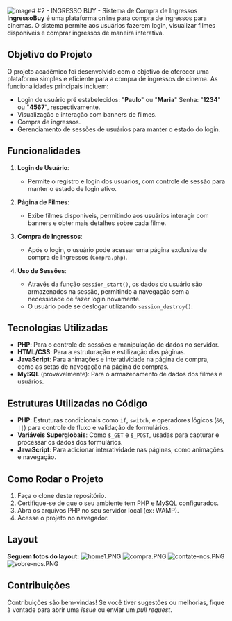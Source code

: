 ![image](https://github.com/user-attachments/assets/07c44e19-e208-43a6-8223-f1deec35e10c)# #2 - INGRESSO BUY - Sistema de Compra de Ingressos
**IngressoBuy** é uma plataforma online para compra de ingressos para cinemas. O sistema permite aos usuários fazerem login, visualizar filmes disponíveis e comprar ingressos de maneira interativa.

## Objetivo do Projeto
O projeto acadêmico foi desenvolvido com o objetivo de oferecer uma plataforma simples e eficiente para a compra de ingressos de cinema. As funcionalidades principais incluem:
- Login de usuário pré estabelecidos: "**Paulo**" ou "**Maria**"
  Senha: "**1234**" ou "**4567**", respectivamente.
- Visualização e interação com banners de filmes.
- Compra de ingressos.
- Gerenciamento de sessões de usuários para manter o estado do login.

## Funcionalidades
1. **Login de Usuário**:
   - Permite o registro e login dos usuários, com controle de sessão para manter o estado de login ativo.
   
2. **Página de Filmes**:
   - Exibe filmes disponíveis, permitindo aos usuários interagir com banners e obter mais detalhes sobre cada filme.

3. **Compra de Ingressos**:
   - Após o login, o usuário pode acessar uma página exclusiva de compra de ingressos (`Compra.php`).

4. **Uso de Sessões**:
   - Através da função `session_start()`, os dados do usuário são armazenados na sessão, permitindo a navegação sem a necessidade de fazer login novamente.
   - O usuário pode se deslogar utilizando `session_destroy()`.

## Tecnologias Utilizadas
- **PHP**: Para o controle de sessões e manipulação de dados no servidor.
- **HTML/CSS**: Para a estruturação e estilização das páginas.
- **JavaScript**: Para animações e interatividade na página de compra, como as setas de navegação na página de compras.
- **MySQL** (provavelmente): Para o armazenamento de dados dos filmes e usuários.

## Estruturas Utilizadas no Código
- **PHP**: Estruturas condicionais como `if`, `switch`, e operadores lógicos (`&&`, `||`) para controle de fluxo e validação de formulários.
- **Variáveis Superglobais**: Como `$_GET` e `$_POST`, usadas para capturar e processar os dados dos formulários.
- **JavaScript**: Para adicionar interatividade nas páginas, como animações e navegação.

## Como Rodar o Projeto
1. Faça o clone deste repositório.
2. Certifique-se de que o seu ambiente tem PHP e MySQL configurados.
3. Abra os arquivos PHP no seu servidor local (ex: WAMP).
4. Acesse o projeto no navegador.

## Layout
**Seguem fotos do layout:**
![home1.PNG](https://github.com/user-attachments/assets/91f8bdf9-390d-4a20-8bc8-e5dc12fa1ca2)
![compra.PNG](https://github.com/user-attachments/assets/6a6ba916-6e87-4cf5-bb09-4221321caeac)
![contate-nos.PNG](https://github.com/user-attachments/assets/a9c9ae0c-c92b-474b-a50f-86ed27d59a39)
![sobre-nos.PNG](https://github.com/user-attachments/assets/389d4280-349b-4584-bec1-19575c8596e1)

## Contribuições
Contribuições são bem-vindas! Se você tiver sugestões ou melhorias, fique à vontade para abrir uma *issue* ou enviar um *pull request*.
